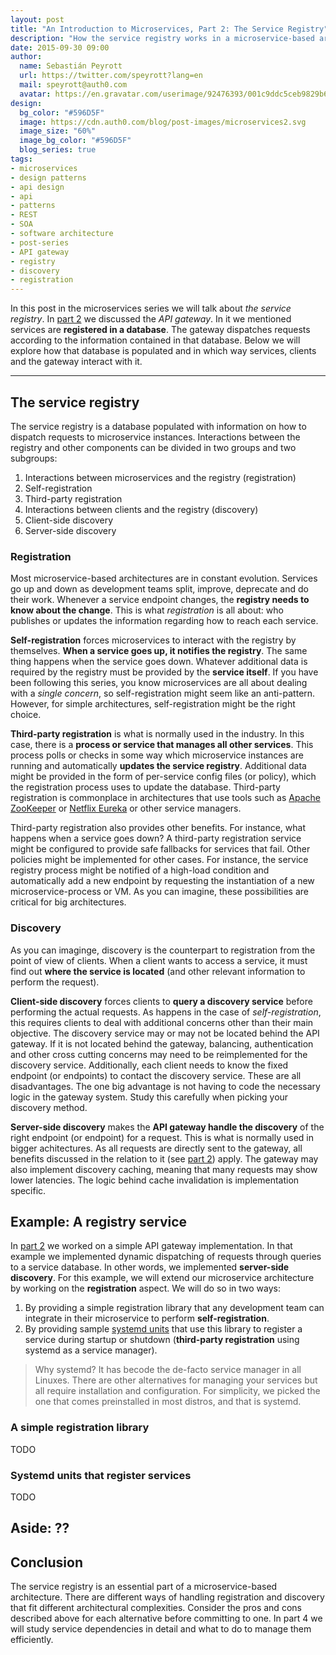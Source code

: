 ```yaml
---
layout: post
title: "An Introduction to Microservices, Part 2: The Service Registry"
description: "How the service registry works in a microservice-based architecture"
date: 2015-09-30 09:00
author: 
  name: Sebastián Peyrott
  url: https://twitter.com/speyrott?lang=en
  mail: speyrott@auth0.com
  avatar: https://en.gravatar.com/userimage/92476393/001c9ddc5ceb9829b6aaf24f5d28502a.png?size=200
design:
  bg_color: "#596D5F"
  image: https://cdn.auth0.com/blog/post-images/microservices2.svg
  image_size: "60%"
  image_bg_color: "#596D5F"
  blog_series: true
tags: 
- microservices
- design patterns
- api design
- api
- patterns
- REST
- SOA
- software architecture
- post-series
- API gateway
- registry
- discovery
- registration
---
```


In this post in the microservices series we will talk about *the service registry*. In [part 2](https://auth0.com/blog/2015/09/13/an-introduction-to-microservices-part-2-API-gateway/) we discussed the *API gateway*. In it we mentioned services are **registered in a database**. The gateway dispatches requests according to the information contained in that database. Below we will explore how that database is populated and in which way services, clients and the gateway interact with it.

-----

## The service registry
The service registry is a database populated with information on how to dispatch requests to microservice instances. Interactions between the registry and other components can be divided in two groups and two subgroups:

1. Interactions between microservices and the registry (registration)
  1. Self-registration
  2. Third-party registration
2. Interactions between clients and the registry (discovery)
  1. Client-side discovery
  2. Server-side discovery

### Registration
Most microservice-based architectures are in constant evolution. Services go up and down as development teams split, improve, deprecate and do their work. Whenever a service endpoint changes, the **registry needs to know about the change**. This is what *registration* is all about: who publishes or updates the information regarding how to reach each service.

**Self-registration** forces microservices to interact with the registry by themselves. **When a service goes up, it notifies the registry**. The same thing happens when the service goes down. Whatever additional data is required by the registry must be provided by the **service itself**. If you have been following this series, you know microservices are all about dealing with a *single concern*, so self-registration might seem like an anti-pattern. However, for simple architectures, self-registration might be the right choice.

**Third-party registration** is what is normally used in the industry. In this case, there is a **process or service that manages all other services**. This process polls or checks in some way which microservice instances are running and automatically **updates the service registry**. Additional data might be provided in the form of per-service config files (or policy), which the registration process uses to update the database. Third-party registration is commonplace in architectures that use tools such as [Apache ZooKeeper](http://zookeeper.apache.org/) or [Netflix Eureka](https://github.com/Netflix/eureka) or other service managers.

Third-party registration also provides other benefits. For instance, what happens when a service goes down? A third-party registration service might be configured to provide safe fallbacks for services that fail. Other policies might be implemented for other cases. For instance, the service registry process might be notified of a high-load condition and automatically add a new endpoint by requesting the instantiation of a new microservice-process or VM. As you can imagine, these possibilities are critical for big architectures.

### Discovery
As you can imaginge, discovery is the counterpart to registration from the point of view of clients. When a client wants to access a service, it must find out **where the service is located** (and other relevant information to perform the request).

**Client-side discovery** forces clients to **query a discovery service** before performing the actual requests. As happens in the case of *self-registration*, this requires clients to deal with additional concerns other than their main objective. The discovery service may or may not be located behind the API gateway. If it is not located behind the gateway, balancing, authentication and other cross cutting concerns may need to be reimplemented for the discovery service. Additionally, each client needs to know the fixed endpoint (or endpoints) to contact the discovery service. These are all disadvantages. The one big advantage is not having to code the necessary logic in the gateway system. Study this carefully when picking your discovery method.

**Server-side discovery** makes the **API gateway handle the discovery** of the right endpoint (or endpoint) for a request. This is what is normally used in bigger achitectures. As all requests are directly sent to the gateway, all benefits discussed in the relation to it (see [part 2](https://auth0.com/blog/2015/09/13/an-introduction-to-microservices-part-2-API-gateway/)) apply. The gateway may also implement discovery caching, meaning that many requests may show lower latencies. The logic behind cache invalidation is implementation specific.

## Example: A registry service
In [part 2](https://auth0.com/blog/2015/09/13/an-introduction-to-microservices-part-2-API-gateway/) we worked on a simple API gateway implementation. In that example we implemented dynamic dispatching of requests through queries to a service database. In other words, we implemented **server-side discovery**. For this example, we will extend our microservice architecture by working on the **registration** aspect. We will do so in two ways:

1. By providing a simple registration library that any development team can integrate in their microservice to perform **self-registration**.
2. By providing sample [systemd units](http://www.freedesktop.org/software/systemd/man/systemd.unit.html) that use this library to register a service during startup or shutdown (**third-party registration** using systemd as a service manager).

> Why systemd? It has becode the de-facto service manager in all Linuxes. There are other alternatives for managing your services but all require installation and configuration. For simplicity, we picked the one that comes preinstalled in most distros, and that is systemd.

### A simple registration library

TODO

### Systemd units that register services

TODO

## Aside: ??

## Conclusion
The service registry is an essential part of a microservice-based architecture. There are different ways of handling registration and discovery that fit different architectural complexities. Consider the pros and cons described above for each alternative before committing to one. In part 4 we will study service dependencies in detail and what to do to manage them efficiently.

